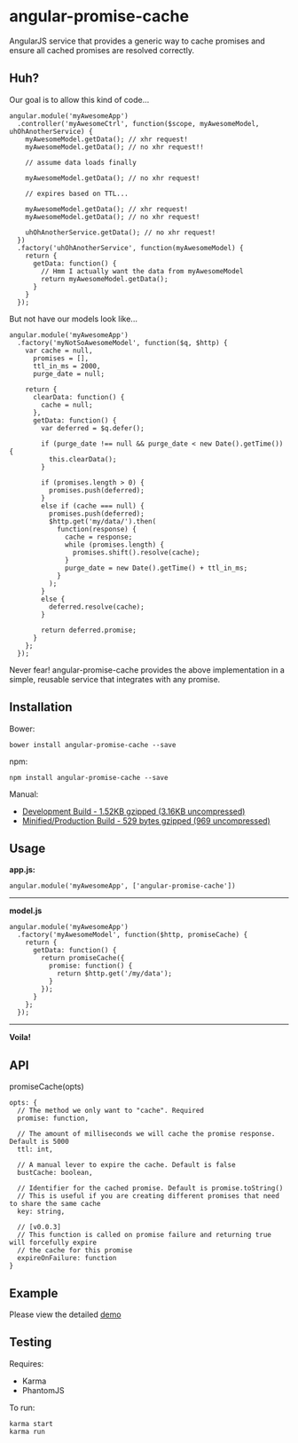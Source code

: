 angular-promise-cache
=====================

AngularJS service that provides a generic way to cache promises and ensure all cached promises are resolved correctly.

Huh?
------
Our goal is to allow this kind of code...

    angular.module('myAwesomeApp')
      .controller('myAwesomeCtrl', function($scope, myAwesomeModel, uhOhAnotherService) {
        myAwesomeModel.getData(); // xhr request!
        myAwesomeModel.getData(); // no xhr request!!

        // assume data loads finally

        myAwesomeModel.getData(); // no xhr request!

        // expires based on TTL...

        myAwesomeModel.getData(); // xhr request!
        myAwesomeModel.getData(); // no xhr request!

        uhOhAnotherService.getData(); // no xhr request!
      })
      .factory('uhOhAnotherService', function(myAwesomeModel) {
        return {
          getData: function() {
            // Hmm I actually want the data from myAwesomeModel
            return myAwesomeModel.getData();
          }
        }
      });

But not have our models look like...

    angular.module('myAwesomeApp')
      .factory('myNotSoAwesomeModel', function($q, $http) {
        var cache = null,
          promises = [],
          ttl_in_ms = 2000,
          purge_date = null;

        return {
          clearData: function() {
            cache = null;
          },
          getData: function() {
            var deferred = $q.defer();

            if (purge_date !== null && purge_date < new Date().getTime()) {
              this.clearData();
            }

            if (promises.length > 0) {
              promises.push(deferred);
            }
            else if (cache === null) {
              promises.push(deferred);
              $http.get('my/data/').then(
                function(response) {
                  cache = response;
                  while (promises.length) {
                    promises.shift().resolve(cache);
                  }
                  purge_date = new Date().getTime() + ttl_in_ms;
                }
              );
            }
            else {
              deferred.resolve(cache);
            }

            return deferred.promise;
          }
        };
      });

Never fear! angular-promise-cache provides the above implementation in a simple, reusable service that integrates with any promise.


Installation
---------
Bower:

    bower install angular-promise-cache --save

npm:

    npm install angular-promise-cache --save

Manual:
* [Development Build - 1.52KB gzipped (3.16KB uncompressed)](https://raw.github.com/chrisronline/angular-promise-cache/master/angular-promise-cache.js)
* [Minified/Production Build - 529 bytes gzipped (969 uncompressed)](https://raw.github.com/chrisronline/angular-promise-cache/master/angular-promise-cache.min.js)

Usage
---------
**app.js:**

    angular.module('myAwesomeApp', ['angular-promise-cache'])
***
**model.js**

    angular.module('myAwesomeApp')
      .factory('myAwesomeModel', function($http, promiseCache) {
        return {
          getData: function() {
            return promiseCache({
              promise: function() {
                return $http.get('/my/data');
              }
            });
          }
        };
      });
***
**Voila!**

API
-------
promiseCache(opts)

    opts: {
      // The method we only want to "cache". Required
      promise: function,

      // The amount of milliseconds we will cache the promise response. Default is 5000
      ttl: int,

      // A manual lever to expire the cache. Default is false
      bustCache: boolean,

      // Identifier for the cached promise. Default is promise.toString()
      // This is useful if you are creating different promises that need to share the same cache
      key: string,

      // [v0.0.3]
      // This function is called on promise failure and returning true will forcefully expire
      // the cache for this promise
      expireOnFailure: function
    }

Example
---------
Please view the detailed [demo](http://www.chrisronline.com/angular-promise-cache/example/example.html)

Testing
---------
Requires:
* Karma
* PhantomJS

To run:

    karma start
    karma run